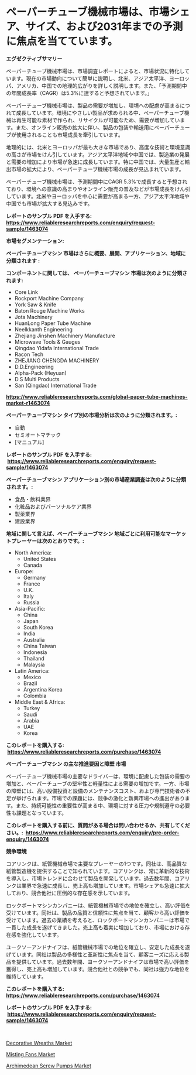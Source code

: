 <p><h1>ペーパーチューブ機械市場は、市場シェア、サイズ、および2031年までの予測に焦点を当てています。</h1></p><p><strong>エグゼクティブサマリー</strong></p>
<p><p>ペーパーチューブ機械市場は、市場調査レポートによると、市場状況に特化しています。現在の市場動向について簡単に説明し、北米、アジア太平洋、ヨーロッパ、アメリカ、中国での地理的広がりを詳しく説明します。また、「予測期間中の年間成長率（CAGR）は5.3%に達すると予想されています。」</p><p>ペーパーチューブ機械市場は、製品の需要が増加し、環境への配慮が高まるにつれて成長しています。環境にやさしい製品が求められる中、ペーパーチューブ機械は再生可能な素材で作られ、リサイクルが可能なため、需要が増加しています。また、オンライン販売の拡大に伴い、製品の包装や輸送用にペーパーチューブが使用されることも市場成長を牽引しています。</p><p>地理的には、北米とヨーロッパが最も大きな市場であり、高度な技術と環境意識の高さが市場をけん引しています。アジア太平洋地域や中国では、製造業の発展と需要の増加により市場が急速に成長しています。特に中国では、大量生産と輸出市場の拡大により、ペーパーチューブ機械市場の成長が見込まれています。</p><p>ペーパーチューブ機械市場は、予測期間中にCAGR 5.3%で成長すると予想されており、環境への意識の高まりやオンライン販売の普及などが市場成長をけん引しています。北米やヨーロッパを中心に需要が高まる一方、アジア太平洋地域や中国でも市場が拡大する見込みです。</p></p>
<p><strong>レポートのサンプル PDF を入手する: <a href="https://www.reliableresearchreports.com/enquiry/request-sample/1463074">https://www.reliableresearchreports.com/enquiry/request-sample/1463074</a></strong></p>
<p><strong>市場セグメンテーション:</strong></p>
<p><strong> ペーパーチューブマシン 市場はさらに概要、展開、アプリケーション、地域に分類されます :</strong></p>
<p><strong>コンポーネントに関しては、 ペーパーチューブマシン 市場は次のように分類されます: &nbsp;</strong></p>
<p><ul><li>Core Link</li><li>Rockport Machine Company</li><li>York Saw & Knife</li><li>Baton Rouge Machine Works</li><li>Jota Machinery</li><li>HuanLong Paper Tube Machine</li><li>Neelkkanth Engineering</li><li>Zhejiang Jinshen Machinery Manufacture</li><li>Microwave Tools & Gauges</li><li>Qingdao Yidafa International Trade</li><li>Racon Tech</li><li>ZHEJIANG CHENGDA MACHINERY</li><li>D.D.Engineering</li><li>Alpha-Pack (Heyuan)</li><li>D.S Multi Products</li><li>San (Qingdao) International Trade</li></ul></p>
<p><strong><a href="https://www.reliableresearchreports.com/global-paper-tube-machines-market-r1463074">https://www.reliableresearchreports.com/global-paper-tube-machines-market-r1463074</a></strong></p>
<p><strong> ペーパーチューブマシン タイプ別の市場分析は次のように分類されます。:</strong></p>
<p><ul><li>自動</li><li>セミオートマチック</li><li>[マニュアル]</li></ul></p>
<p><strong>レポートのサンプル PDF を入手する: &nbsp;<a href="https://www.reliableresearchreports.com/enquiry/request-sample/1463074">https://www.reliableresearchreports.com/enquiry/request-sample/1463074</a></strong></p>
<p><strong> ペーパーチューブマシン アプリケーション別の市場産業調査は次のように分類されます。:</strong></p>
<p><ul><li>食品・飲料業界</li><li>化粧品およびパーソナルケア業界</li><li>製薬業界</li><li>建設業界</li></ul></p>
<p><strong>地域に関して言えば、ペーパーチューブマシン 地域ごとに利用可能なマーケットプレーヤーは次のとおりです。:</strong></p>
<p><ul>
    <li>
        North America:
        <ul>
            <li>United States</li>
            <li>Canada</li>
        </ul>
    </li>
    <li>
        Europe:
        <ul>
            <li>Germany</li>
            <li>France</li>
            <li>U.K.</li>
            <li>Italy</li>
            <li>Russia</li>
        </ul>
    </li>
    <li>
        Asia-Pacific:
        <ul>
            <li>China</li>
            <li>Japan</li>
            <li>South Korea</li>
            <li>India</li>
            <li>Australia</li>
            <li>China Taiwan</li>
            <li>Indonesia</li>
            <li>Thailand</li>
            <li>Malaysia</li>
        </ul>
    </li>
    <li>
        Latin America:
        <ul>
            <li>Mexico</li>
            <li>Brazil</li>
            <li>Argentina Korea</li>
            <li>Colombia</li>
        </ul>
    </li>
    <li>
        Middle East & Africa:
        <ul>
            <li>Turkey</li>
            <li>Saudi</li>
            <li>Arabia</li>
            <li>UAE</li>
            <li>Korea</li>
        </ul>
    </li>
    </ul></p>
<p><strong>このレポートを購入する: &nbsp;<a href="https://www.reliableresearchreports.com/purchase/1463074">https://www.reliableresearchreports.com/purchase/1463074</a></strong></p>
<p><strong>ペーパーチューブマシン の主な推進要因と障壁 市場</strong></p>
<p><p>ペーパーチューブ機械市場の主要なドライバーは、環境に配慮した包装の需要の増加と、ペーパーチューブの堅牢性と軽量性による需要の増加です。一方、市場の障壁には、高い設備投資と設備のメンテナンスコスト、および専門技術者の不足が挙げられます。市場での課題には、競争の激化と新興市場への進出があります。また、持続可能性の重要性が高まる中、環境に対する圧力や規制遵守の必要性も課題となっています。</p></p>
<p><strong>このレポートを購入する前に、質問がある場合は問い合わせるか、共有してください。:&nbsp; <a href="https://www.reliableresearchreports.com/enquiry/pre-order-enquiry/1463074">https://www.reliableresearchreports.com/enquiry/pre-order-enquiry/1463074</a></strong></p>
<p><strong>競争環境</strong></p>
<p><p>コアリンクは、紙管機械市場で主要なプレーヤーの1つです。同社は、高品質な紙管製造機を提供することで知られています。コアリンクは、常に革新的な技術を導入し、市場トレンドに合わせて製品を開発しています。過去数年間、コアリンクは業界で急速に成長し、売上高も増加しています。市場シェアも急速に拡大しており、競合他社に圧倒的な存在感を示しています。</p><p>ロックポートマシンカンパニーは、紙管機械市場での地位を確立し、高い評価を受けています。同社は、製品の品質と信頼性に焦点を当て、顧客から高い評価を受けています。過去の業績を考えると、ロックポートマシンカンパニーは市場で一貫した成長を遂げてきました。売上高も着実に増加しており、市場における存在感を強化しています。</p><p>ユークソーアンドナイフは、紙管機械市場での地位を確立し、安定した成長を遂げています。同社は製品の多様性と革新性に焦点を当て、顧客ニーズに応える製品を提供しています。過去数年間、ヨークソーアンドナイフは市場で高い評価を獲得し、売上高も増加しています。競合他社との競争でも、同社は強力な地位を維持しています。</p></p>
<p><strong>このレポートを購入する: &nbsp; <a href="https://www.reliableresearchreports.com/purchase/1463074">https://www.reliableresearchreports.com/purchase/1463074</a></strong></p>
<p><strong>レポートのサンプル PDF を入手する: &nbsp;<a href="https://www.reliableresearchreports.com/enquiry/request-sample/1463074">https://www.reliableresearchreports.com/enquiry/request-sample/1463074</a></strong><strong></strong></p>
<p>&nbsp;</p>
<p><p><a href="https://www.linkedin.com/pulse/decorative-wreaths-market-research-report-its-history-forecast-bebye?trackingId=izQtav2pDET7vZC4d9za3A%3D%3D">Decorative Wreaths Market</a></p><p><a href="https://www.linkedin.com/pulse/misting-fans-market-analysis-its-cagr-segmentation-global-industry-myqxe?trackingId=BcW3AFZR5ZZL%2FJh%2BmKdnPg%3D%3D">Misting Fans Market</a></p><p><a href="https://github.com/Alonsoolds3wq1d81czn8rbol/Market-Research-Report-List-2/blob/main/archimedean-screw-pumps-market.md">Archimedean Screw Pumps Market</a></p></p>